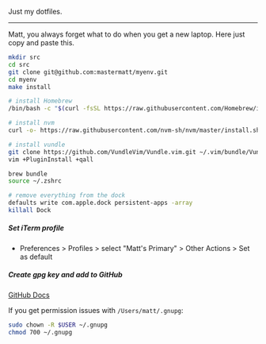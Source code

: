 Just my dotfiles.

---

Matt, you always forget what to do when you get a new laptop. Here just copy and paste this.

```bash
mkdir src
cd src
git clone git@github.com:mastermatt/myenv.git
cd myenv
make install

# install Homebrew
/bin/bash -c "$(curl -fsSL https://raw.githubusercontent.com/Homebrew/install/HEAD/install.sh)"

# install nvm
curl -o- https://raw.githubusercontent.com/nvm-sh/nvm/master/install.sh | bash

# install vundle
git clone https://github.com/VundleVim/Vundle.vim.git ~/.vim/bundle/Vundle.vim
vim +PluginInstall +qall

brew bundle
source ~/.zshrc

# remove everything from the dock
defaults write com.apple.dock persistent-apps -array
killall Dock
```

##### Set iTerm profile

- Preferences > Profiles > select "Matt's Primary" > Other Actions > Set as default

##### Create gpg key and add to GitHub

[GitHub Docs](https://docs.github.com/en/authentication/managing-commit-signature-verification/generating-a-new-gpg-key)

If you get permission issues with `/Users/matt/.gnupg`:

```bash
sudo chown -R $USER ~/.gnupg
chmod 700 ~/.gnupg
```
